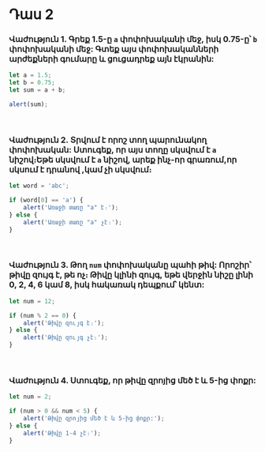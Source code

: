 # Դաս 2

### Վաժություն 1. Գրեք 1.5-ը `a` փոփոխականի մեջ, իսկ 0.75-ը՝ `b` փոփոխականի մեջ: Գտեք այս փոփոխականների արժեքների գումարը և ցուցադրեք այն էկրանին:
```js
let a = 1.5;
let b = 0.75;
let sum = a + b;

alert(sum);
```
<br>

### Վաժություն 2. Տրվում է որոշ տող պարունակող փոփոխական: Ստուգեք, որ այս տողը սկսվում է `a` նիշով։Եթե սկսվում է `a` նիշով, արեք ինչ-որ գրառում,որ սկսում է դրանով ,կամ չի սկսվում։
```js
let word = 'abc';

if (word[0] == 'a') {
	alert('Առաջի տառը "a" է։');
} else {
	alert('Առաջի տառը "a" չէ։');
}
```

<br>

### Վաժություն 3. Թող `num` փոփոխականը պահի թիվ: Որոշիր՝ թիվը զույգ է, թե ոչ։ Թիվը կլինի զույգ, եթե վերջին նիշը լինի 0, 2, 4, 6 կամ 8, իսկ հակառակ դեպքում՝ կենտ: 

```js
let num = 12;

if (num % 2 == 0) {
	alert('Թիվը զույգ է։');
} else {
	alert('Թիվը զույգ չէ։');
}
```

<br>

### Վաժություն 4. Ստուգեք, որ թիվը զրոյից մեծ է և 5-ից փոքր:

```js
let num = 2;

if (num > 0 && num < 5) {
	alert('Թիվը զրոյից մեծ է և 5-ից փոքր:');
} else {
	alert('Թիվը 1-4 չէ։');
}
```